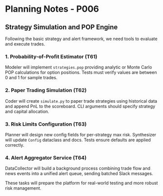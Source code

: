 # Planning Notes - P006

## Strategy Simulation and POP Engine

Following the basic strategy and alert framework, we need tools to evaluate and execute trades.

### 1. Probability-of-Profit Estimator (T61)
Modeler will implement `strategies.pop` providing analytic or Monte Carlo POP calculations for option positions. Tests must verify values are between 0 and 1 for sample trades.

### 2. Paper Trading Simulation (T62)
Coder will create `simulate.py` to paper trade strategies using historical data and append PnL to the scoreboard. CLI arguments should specify strategy and capital allocation.

### 3. Risk Limits Configuration (T63)
Planner will design new config fields for per-strategy max risk. Synthesizer will update `Config` dataclass and docs. Tests ensure defaults are applied correctly.

### 4. Alert Aggregator Service (T64)
DataCollector will build a background process combining trade flow and news events into a unified alert queue, sending batched Slack messages.

These tasks will prepare the platform for real-world testing and more robust risk management.
